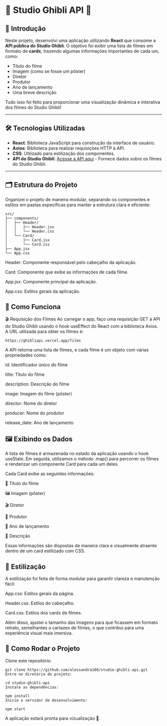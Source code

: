 # 🎥 **Studio Ghibli API** 🌟


## 📖 **Introdução**

Neste projeto, desenvolvi uma aplicação utilizando **React** que consome a **API pública do Studio Ghibli**. O objetivo foi exibir uma lista de filmes em formato de **cards**, trazendo algumas informações importantes de cada um, como:

- Título do filme
- Imagem (como se fosse um pôster)
- Diretor
- Produtor
- Ano de lançamento
- Uma breve descrição

Tudo isso foi feito para proporcionar uma visualização dinâmica e interativa dos filmes do Studio Ghibli!

---

## 🛠️ **Tecnologias Utilizadas**

- **React**: Biblioteca JavaScript para construção da interface de usuário.
- **Axios**: Biblioteca para realizar requisições HTTP à API.
- **CSS**: Utilizado para estilização dos componentes.
- **API do Studio Ghibli**: [Acesse a API aqui](https://ghibliapi.vercel.app) - Fornece dados sobre os filmes do Studio Ghibli.

---

## 🗂️ **Estrutura do Projeto**

Organizei o projeto de maneira modular, separando os componentes e estilos em pastas específicas para manter a estrutura clara e eficiente:

```plaintext
src/
├── components/
│   ├── Header/
│   │   ├── Header.jsx
│   │   └── Header.css
│   └── Card/
│       ├── Card.jsx
│       └── Card.css
├── App.jsx
└── App.css
```

Header: Componente responsável pelo cabeçalho da aplicação.

Card: Componente que exibe as informações de cada filme.

App.jsx: Componente principal da aplicação.

App.css: Estilos gerais da aplicação.

## **🚀 Como Funciona**
🎬 Requisição dos Filmes
Ao carregar o app, faço uma requisição GET à API do Studio Ghibli usando o hook useEffect do React com a biblioteca Axios. A URL utilizada para obter os filmes é:

```plaintext
https://ghibliapi.vercel.app/films
```
A API retorna uma lista de filmes, e cada filme é um objeto com várias propriedades como:

id: Identificador único do filme

title: Título do filme

description: Descrição do filme

image: Imagem do filme (pôster)

director: Nome do diretor

producer: Nome do produtor

release_date: Ano de lançamento

## **🖼️ Exibindo os Dados**
A lista de filmes é armazenada no estado da aplicação usando o hook useState. Em seguida, utilizamos o método .map() para percorrer os filmes e renderizar um componente Card para cada um deles.

Cada Card exibe as seguintes informações:

🎥 Título do filme

🖼️ Imagem (pôster)

🎬 Diretor

🎩 Produtor

📅 Ano de lançamento

📝 Descrição

Essas informações são dispostas de maneira clara e visualmente atraente dentro de um card estilizado com CSS.

## **🎨 Estilização**
A estilização foi feita de forma modular para garantir clareza e manutenção fácil:

App.css: Estilos gerais da página.

Header.css: Estilos do cabeçalho.

Card.css: Estilos dos cards de filmes.

Além disso, ajustei o tamanho das imagens para que ficassem em formato retrato, semelhantes a cartazes de filmes, o que contribui para uma experiência visual mais imersiva.

## **🏁 Como Rodar o Projeto**
Clone este repositório:

```plaintext
git clone https://github.com/alessandra108/studio-ghibli-api.git
Entre no diretório do projeto:
```

```plaintext
cd studio-ghibli-api
Instale as dependências:
```

```plaintext
npm install
Inicie o servidor de desenvolvimento:
```

```plaintext
npm start
```

A aplicação estará pronta para vizualização 🚀.
